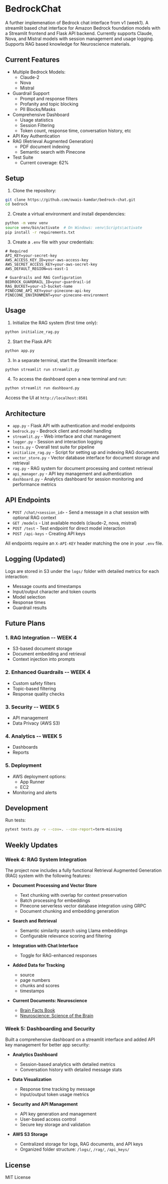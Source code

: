 # BedrockChat

A further implemenation of Bedrock chat interface from v1 (week1).
A streamlit based chat interface for Amazon Bedrock foundation models with a Streamlit frontend and Flask API backend. Currently supports Claude, Nova, and Mistral models with session management and usage logging. Supports RAG based knowledge for Neuroscience materials.
## Current Features

- Multiple Bedrock Models:
  - Claude-2
  - Nova
  - Mistral
- Guardrail Support
  - Prompt and response filters
  - Profanity and topic blocking
  - PII Blocks/Masks
- Comprehensive Dashboard
  - Usage statistics
  - Session Filtering
  - Token count, response time, conversation history, etc
- API Key Authentication
- RAG (Retrieval Augmented Generation)
  - PDF document indexing
  - Semantic search with Pinecone
- Test Suite
  - Current coverage: 62%

## Setup

1. Clone the repository:
```bash
git clone https://github.com/owais-kamdar/bedrock-chat.git
cd bedrock
```

2. Create a virtual environment and install dependencies:
```bash
python -m venv venv
source venv/bin/activate  # On Windows: venv\Scripts\activate
pip install -r requirements.txt
```

3. Create a `.env` file with your credentials:
```
# Required
API_KEY=your-secret-key
AWS_ACCESS_KEY_ID=your-aws-access-key
AWS_SECRET_ACCESS_KEY=your-aws-secret-key
AWS_DEFAULT_REGION=us-east-1

# Guardrails and RAG Configuration
BEDROCK_GUARDRAIL_ID=your-guardrail-id
RAG_BUCKET=your-s3-bucket-name
PINECONE_API_KEY=your-pinecone-api-key
PINECONE_ENVIRONMENT=your-pinecone-environment
```

## Usage

1. Initialize the RAG system (first time only):
```bash
python initialize_rag.py
```

2. Start the Flask API:
```bash
python app.py
```

3. In a separate terminal, start the Streamlit interface:
```bash
python streamlit run streamlit.py
```

4. To access the dashboard open a new terminal and run:
```bash
python streamlit run dashboard.py
```

Access the UI at `http://localhost:8501`

## Architecture

- `app.py` - Flask API with authentication and model endpoints
- `bedrock.py` - Bedrock client and model handling
- `streamlit.py` - Web interface and chat management
- `logger.py` - Session and interaction logging
- `tests.py` - Overall test suite for pipeline
- `initialize_rag.py` - Script for setting up and indexing RAG documents
- `vector_store.py` - Vector database interface for document storage and retrieval
- `rag.py` - RAG system for document processing and context retrieval
- `api_manager.py` - API key management and authentication
- `dashboard.py` - Analytics dashboard for session monitoring and performance metrics

## API Endpoints

- `POST /chat/<session_id>` - Send a message in a chat session with optional RAG context
- `GET /models` - List available models (claude-2, nova, mistral)
- `POST /test` - Test endpoint for direct model interaction
- `POST /api-keys` - Creating API keys

All endpoints require an `X-API-KEY` header matching the one in your `.env` file.

## Logging (Updated)

Logs are stored in S3 under the `logs/` folder with detailed metrics for each interaction:
- Message counts and timestamps
- Input/output character and token counts
- Model selection
- Response times
- Guardrail results

## Future Plans

### 1. RAG Integration -- WEEK 4
- S3-based document storage
- Document embedding and retrieval
- Context injection into prompts

### 2. Enhanced Guardrails -- WEEK 4
- Custom safety filters
- Topic-based filtering
- Response quality checks

### 3. Security -- WEEK 5
- API management
- Data Privacy (AWS S3)

### 4. Analytics -- WEEK 5
- Dashboards
- Reports

### 5. Deployment
- AWS deployment options:
  - App Runner
  - EC2
- Monitoring and alerts


## Development

Run tests:
```bash
pytest tests.py -v --cov=. --cov-report=term-missing
```

## Weekly Updates

### Week 4: RAG System Integration
The project now includes a fully functional Retrieval Augmented Generation (RAG) system with the following features:


- **Document Processing and Vector Store**
  - Text chunking with overlap for context preservation
  - Batch processing for embeddings
  - Pinecone serverless vector database integration using GRPC
  - Document chunking and embedding generation

- **Search and Retrieval**
  - Semantic similarity search using Llama embeddings
  - Configurable relevance scoring and filtering

- **Integration with Chat Interface**
  - Toggle for RAG-enhanced responses

- **Added Data for Tracking**
  - source
  - page numbers 
  - chunks and scores
  - timestamps

- **Current Documents: Neuroscience**
  - [Brain Facts Book](https://www.brainfacts.org/-/media/Brainfacts2/BrainFacts-Book/Brain_Facts_BookHighRes.pdf)
  - [Neuroscience: Science of the Brain](https://brain.mcmaster.ca/BrainBee/Neuroscience.Science.of.the.Brain.pdf)


### Week 5: Dashboarding and Security
Built a comprehensive dashboard on a streamlit interface and added API key management for better app security:

- **Analytics Dashboard**
  - Session-based analytics with detailed metrics
  - Conversation history with detailed message stats

- **Data Visualization**
  - Response time tracking by message
  - Input/output token usage metrics

- **Security and API Management**
  - API key generation and management
  - User-based access control
  - Secure key storage and validation

- **AWS S3 Storage**
  - Centralized storage for logs, RAG documents, and API keys
  - Organized folder structure: `/logs/`, `/rag/`, `/api_keys/`
  
## License

MIT License
